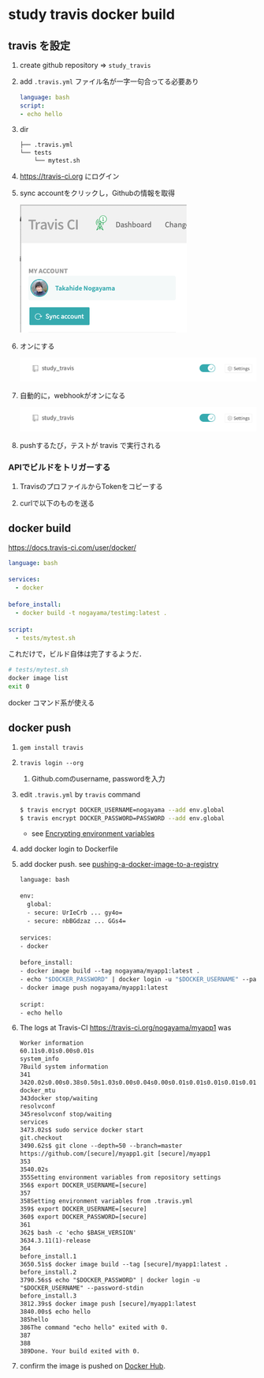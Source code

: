 # study travis docker build


## travis を設定



1. create github repository => `study_travis`

2. add  `.travis.yml`  ファイル名が一字一句合ってる必要あり

    ```yaml
    language: bash
    script:
    - echo hello
    ```

3. dir
    ```
    ├── .travis.yml
    └── tests
        └── mytest.sh
    ```

4. https://travis-ci.org にログイン

5. sync accountをクリックし，Githubの情報を取得

    ![a](docs/a.png)

6. オンにする

    ![b](docs/b.png)

7.  自動的に，webhookがオンになる

    ![b](docs/b.png)

8. pushするたび，テストが travis で実行される


### APIでビルドをトリガーする

1. TravisのプロファイルからTokenをコピーする

2. curlで以下のものを送る






## docker build

https://docs.travis-ci.com/user/docker/



```yaml
language: bash

services:
  - docker

before_install:
  - docker build -t nogayama/testimg:latest .

script:
  - tests/mytest.sh

```



これだけで，ビルド自体は完了するようだ．

```bash
# tests/mytest.sh
docker image list
exit 0

```

docker コマンド系が使える

## docker push

1. `gem install travis`
2. `travis login --org`
    1. Github.comのusername, passwordを入力

1. edit `.travis.yml` by `travis` command
	
	```bash
	$ travis encrypt DOCKER_USERNAME=nogayama --add env.global
	$ travis encrypt DOCKER_PASSWORD=PASSWORD --add env.global
	```
  
    - see [Encrypting environment variables](https://docs.travis-ci.com/user/environment-variables#encrypting-environment-variables)

1. add docker login to Dockerfile
1. add docker push. see [pushing-a-docker-image-to-a-registry](https://docs.travis-ci.com/user/docker/#pushing-a-docker-image-to-a-registry)

    ```dockerfile
    language: bash
    
    env:
      global:
      - secure: UrIeCrb ... gy4o=
      - secure: nbBGdzaz ... GGs4=
    
    services:
    - docker
    
    before_install:
    - docker image build --tag nogayama/myapp1:latest .
    - echo "$DOCKER_PASSWORD" | docker login -u "$DOCKER_USERNAME" --password-stdin
    - docker image push nogayama/myapp1:latest
    
    script:
    - echo hello
    ```

1. The logs at Travis-CI https://travis-ci.org/nogayama/myapp1 was
  
    ```
    Worker information
    60.11s0.01s0.00s0.01s
    system_info
    7Build system information
    341
    3420.02s0.00s0.38s0.50s1.03s0.00s0.04s0.00s0.01s0.01s0.01s0.01s0.01s0.00s0.00s0.03s0.00s0.01s0.39s0.00s0.00s0.00s0.01s0.00s0.07s0.00s0.01s0.00s0.02s0.04s0.00s5.07s0.00s1.20s
    docker_mtu
    343docker stop/waiting
    resolvconf
    345resolvconf stop/waiting
    services
    3473.02s$ sudo service docker start
    git.checkout
    3490.62s$ git clone --depth=50 --branch=master https://github.com/[secure]/myapp1.git [secure]/myapp1
    353
    3540.02s
    355Setting environment variables from repository settings
    356$ export DOCKER_USERNAME=[secure]
    357
    358Setting environment variables from .travis.yml
    359$ export DOCKER_USERNAME=[secure]
    360$ export DOCKER_PASSWORD=[secure]
    361
    362$ bash -c 'echo $BASH_VERSION'
    3634.3.11(1)-release
    364
    before_install.1
    3650.51s$ docker image build --tag [secure]/myapp1:latest .
    before_install.2
    3790.56s$ echo "$DOCKER_PASSWORD" | docker login -u "$DOCKER_USERNAME" --password-stdin
    before_install.3
    3812.39s$ docker image push [secure]/myapp1:latest
    3840.00s$ echo hello
    385hello
    386The command "echo hello" exited with 0.
    387
    388
    389Done. Your build exited with 0.
    
    ```

1. confirm the image is pushed on [Docker Hub](https://hub.docker.com).



